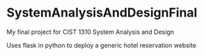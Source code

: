 # SystemAnalysisAndDesignFinal
My final project for CIST 1310 System Analysis and Design

Uses flask in python to deploy a generic hotel reservation website
